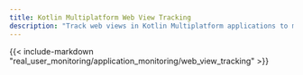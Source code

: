 ```yaml
---
title: Kotlin Multiplatform Web View Tracking
description: "Track web views in Kotlin Multiplatform applications to monitor performance and interactions between native and web content."
---
```


{{< include-markdown "real_user_monitoring/application_monitoring/web_view_tracking" >}}